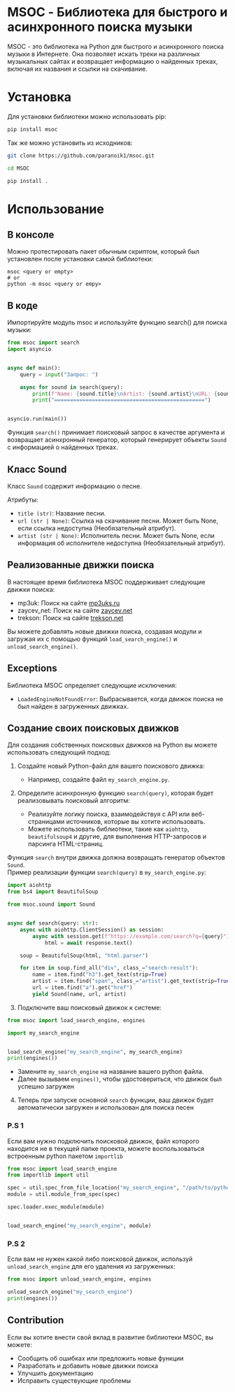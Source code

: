 # MSOC - Библиотека для быстрого и асинхронного поиска музыки

MSOC - это библиотека на Python для быстрого и асинхронного поиска музыки в Интернете. Она позволяет искать треки на различных музыкальных сайтах и возвращает информацию о найденных треках, включая их названия и ссылки на скачивание.

# Установка

Для установки библиотеки можно использовать pip:
```bash
pip install msoc
```

Так же можно установить из исходников:
```bash
git clone https://github.com/paranoik1/msoc.git

cd MSOC

pip install .
```

# Использование

## В консоле

Можно протестировать пакет обычным скриптом, который был установлен после установки самой библиотеки:
```shell
msoc <query or empty>
# or
python -m msoc <query or empy>
```

## В коде

Импортируйте модуль msoc и используйте функцию search() для поиска музыки:

```python
from msoc import search
import asyncio


async def main():
    query = input("Запрос: ")

    async for sound in search(query):
        print(f"Name: {sound.title}\nArtist: {sound.artist}\nURL: {sound.url}")
        print("================================================")


asyncio.run(main())
```

Функция `search()` принимает поисковый запрос в качестве аргумента и возвращает асинхронный генератор, который генерирует объекты `Sound` с информацией о найденных треках.

## Класс Sound

Класс `Sound` содержит информацию о песне.

Атрибуты:

- `title (str)`: Название песни.
- `url (str | None)`: Ссылка на скачивание песни. Может быть None, если ссылка недоступна (Необязательный атрибут).
- `artist (str | None)`: Исполнитель песни. Может быть None, если информация об исполнителе недоступна (Необязательный атрибут).


## Реализованные движки поиска

В настоящее время библиотека MSOC поддерживает следующие движки поиска:

- mp3uk: Поиск на сайте [mp3uks.ru](https://mp3uks.ru)
- zaycev_net: Поиск на сайте [zaycev.net](https://zaycev.net)
- trekson: Поиск на сайте [trekson.net](https://trekson.net/)

Вы можете добавлять новые движки поиска, создавая модули и загружая их с помощью функций `load_search_engine()` и `unload_search_engine()`.

## Exceptions

Библиотека MSOC определяет следующие исключения:

- `LoadedEngineNotFoundError`: Выбрасывается, когда движок поиска не был найден в загруженных движках.

## Создание своих поисковых движков
Для создания собственных поисковых движков на Python вы можете использовать следующий подход:

1. Создайте новый Python-файл для вашего поискового движка:
   - Например, создайте файл `my_search_engine.py`.

2. Определите асинхронную функцию `search(query)`, которая будет реализовывать поисковый алгоритм:
   - Реализуйте логику поиска, взаимодействуя с API или веб-страницами источников, которые вы хотите использовать.
   - Можете использовать библиотеки, такие как `aiohttp`, `beautifulsoup4` и другие, для выполнения HTTP-запросов и парсинга HTML-страниц.

Функция `search` внутри движка должна возвращать генератор объектов `Sound`.  
Пример реализации функции `search(query)` в `my_search_engine.py`:

```python
import aiohttp
from bs4 import BeautifulSoup

from msoc.sound import Sound


async def search(query: str):
    async with aiohttp.ClientSession() as session:
        async with session.get(f"https://example.com/search?q={query}") as response:
            html = await response.text()

    soup = BeautifulSoup(html, "html.parser")

    for item in soup.find_all("div", class_="search-result"):
        name = item.find("h3").get_text(strip=True)
        artist = item.find("span", class_="artist").get_text(strip=True)
        url = item.find("a").get("href")
        yield Sound(name, url, artist)
```

3. Подключите ваш поисковый движок к системе:

```python
from msoc import load_search_engine, engines

import my_search_engine


load_search_engine("my_search_engine", my_search_engine)
print(engines())
```
   - Замените `my_search_engine` на название вашего python файла.
   - Далее вызываем `engines()`, чтобы удостовериться, что движок был успешно загружен

4. Теперь при запуске основной `search` функции, ваш движок будет автоматически загружен и использован для поиска песен

### P.S 1
Если вам нужно подключить поисковой движок, файл которого находится не в текущей папке проекта, можете воспользоваться встроенным python пакетом `importlib`

```python
from msoc import load_search_engine
from importlib import util

spec = util.spec_from_file_location("my_search_engine", "/path/to/python/file/my_search_engine.py")
module = util.module_from_spec(spec)

spec.loader.exec_module(module)


load_search_engine("my_search_engine", module)
```

### P.S 2
Если вам не нужен какой либо поисковой движок, используй `unload_search_engine` для его удаления из загруженных:

```python
from msoc import unload_search_engine, engines

unload_search_engine("my_search_engine")
print(engines())
```

## Contribution

Если вы хотите внести свой вклад в развитие библиотеки MSOC, вы можете:

- Сообщить об ошибках или предложить новые функции
- Разработать и добавить новые движки поиска
- Улучшить документацию
- Исправить существующие проблемы
